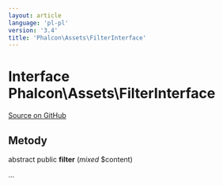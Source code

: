 ```yaml
---
layout: article
language: 'pl-pl'
version: '3.4'
title: 'Phalcon\Assets\FilterInterface'
---
```


# Interface **Phalcon\Assets\FilterInterface**

<a href="https://github.com/phalcon/cphalcon/tree/v3.4.0/phalcon/assets/filterinterface.zep" class="btn btn-default btn-sm">Source on GitHub</a>

## Metody

abstract public **filter** (*mixed* $content)

...